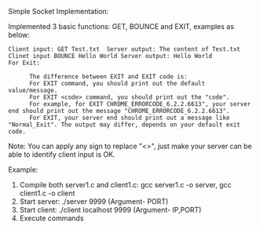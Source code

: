 Simple Socket Implementation:

Implemented 3 basic functions: GET, BOUNCE and EXIT, examples as below:

    Client input: GET Test.txt  Server output: The content of Test.txt
    Clinet input BOUNCE Hello World Server output: Hello World
    For Exit:

          The difference between EXIT and EXIT code is:
          For EXIT command, you should print out the default value/message.
          For EXIT <code> command, you should print out the "code".
          For example, for EXIT CHROME_ERRORCODE_6.2.2.6613", your server end should print out the message "CHROME_ERRORCODE_6.2.2.6613".
          For EXIT, your server end should print out a message like "Normal_Exit". The output may differ, depends on your default exit code.
 
Note: You can apply any sign to replace "<>",  just make your server can be able to identify client input is OK.


Example:
1. Compile both server1.c and client1.c:   gcc server1.c -o server,  gcc client1.c -o client
2. Start server: ./server 9999   (Argument- PORT)
3. Start client: ./client localhost 9999  (Argument- IP,PORT)
4. Execute commands